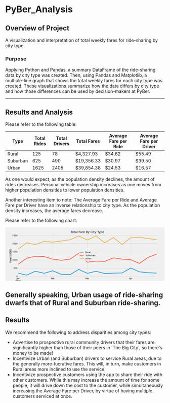 # PyBer_Analysis
## Overview of Project
A visualization and interpretation of total weekly fares for ride-sharing by city type.

### Purpose
Applying Python and Pandas, a summary DataFrame of the ride-sharing data by city type was created. Then, using Pandas and Matplotlib, a multiple-line graph that shows the total weekly fares for each city type was created.  These visualizations summarize how the data differs by city type and how those differences can be used by decision-makers at PyBer.

---

## Results and Analysis

Please refer to the following table:

|Type|Total Rides|Total Drivers|Total Fares|Average Fare per Ride|Average Fare per Driver|
|---|---|---|---|---|---|
|Rural|125|78|$4,327.93|$34.62|$55.49|
|Suburban|625|490|$19,356.33|$30.97|$39.50|
|Urban|1625|2405|$39,854.38|$24.53|$16.57|

As one would expect, as the population density declines, the amount of rides decreases.  Personal vehicle ownership increases as one moves from higher population densities to lower population densities.

Another interesting item to note: The Average Fare per Ride and Average Fare per Driver have an inverse relationship to city type.  As the population density increases, the average fares decrease.

Please refer to the following chart:

![PyBer Fare Summary](analysis/PyBer_fare_summary.png)

Generally speaking, Urban usage of ride-sharing dwarfs that of Rural and Suburban ride-sharing.
---

## Results

We recommend the following to address disparities among city types:
- Advertise to prospective rural community drivers that their fares are significantly higher than those of their peers in 'The Big City', so there's money to be made!
- Incentivize Urban (and Suburban) drivers to service Rural areas, due to the generally more-lucrative fares.  This will, in turn, make customers in Rural areas more inclined to use the service.
- Incentivize prospective customers using the app to share their ride with other customers.  While this may increase the amount of time for some people, it will drive down the cost to the customer, while simultaneously increasing the Average Fare per Driver, by virtue of having multiple customers serviced at once.
